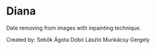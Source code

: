 Diana
=====

Date removing from images with inpainting technique.

Created by:
Sebők Ágota
Dobó László
Munkácsy Gergely
